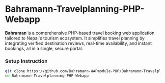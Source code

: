 # Bahramann-Travelplanning-PHP-Webapp
**Bahraman** is a comprehensive PHP-based travel booking web application tailored to Nepal's tourism ecosystem. It simplifies travel planning by integrating verified destination reviews, real-time availability, and instant bookings, all in a single, secure portal.

### Setup Instruction

```bash
git clone https://github.com/Bahramann-WAPmodule-PHP/Bahramann-Travelplanning-PHP-Webapp.git
cd Bahramann-Travelplanning-PHP-Webapp

